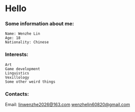 # Hello

### Some information about me:

    Name: Wenzhe Lin
    Age: 18
    Nationality: Chinese

### Interests:

    Art
    Game development
    Linguistics
    Vexillology
    Some other weird things





### Contacts:

Email: linwenzhe2026@163.com
       wenzhelin60820@gmail.com
